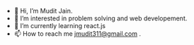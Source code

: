 - 👋 Hi, I’m Mudit Jain.
- 👀 I’m interested in problem solving and web developement.
- 🌱 I’m currently learning react.js
- 📫 How to reach me jmudit311@gmail.com .

<!---
mudit-jain01/mudit-jain01 is a ✨ special ✨ repository because its `README.md` (this file) appears on your GitHub profile.
You can click the Preview link to take a look at your changes.
--->
